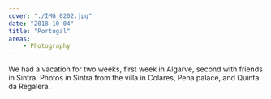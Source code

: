 ```yaml
---
cover: "./IMG_0202.jpg"
date: "2018-10-04"
title: "Portugal"
areas:
    - Photography
---
```


We had a vacation for two weeks, first week in Algarve, second with friends in Sintra. Photos in Sintra from the villa in Colares, Pena palace, and Quinta da Regalera.